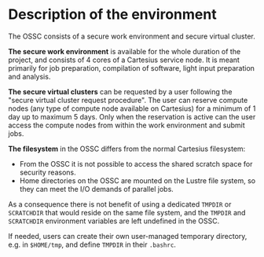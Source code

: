 # Description of the environment
The OSSC consists of a secure work environment and secure virtual cluster.

**The secure work environment** is available for the whole duration of the project, and consists of 4 cores of a Cartesius service node.
It is meant primarily for job preparation, compilation of software, light input preparation and analysis.

**The secure virtual clusters** can be requested by a user following the "secure virtual cluster request procedure". The user can reserve compute nodes (any type of compute node available on Cartesius) for a minimum of 1 day up to maximum 5 days.
Only when the reservation is active can the user access the compute nodes from within the work environment and submit jobs.

**The filesystem** in the OSSC differs from the normal Cartesius filesystem:
- From the OSSC it is not possible to access the shared scratch space for security reasons.
- Home directories on the OSSC are mounted on the Lustre file system, so they can meet the I/O demands of parallel jobs.

As a consequence there is not benefit of using a dedicated `TMPDIR` or `SCRATCHDIR` that would reside on the same file system, and the `TMPDIR` and `SCRATCHDIR` environment variables are left undefined in the OSSC.

If needed, users can create their own user-managed temporary directory, e.g. in `$HOME/tmp`, and define `TMPDIR` in their `.bashrc`.
